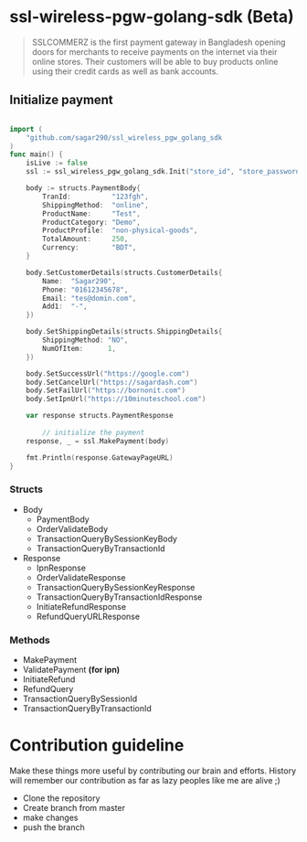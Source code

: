 # ssl-wireless-pgw-golang-sdk (Beta)
> SSLCOMMERZ is the first payment gateway in Bangladesh opening doors for merchants to receive payments on the internet via their online stores. Their customers will be able to buy products online using their credit cards as well as bank accounts.

## Initialize payment

``` go

import (
    "github.com/sagar290/ssl_wireless_pgw_golang_sdk
)
func main() {
    isLive := false
	ssl := ssl_wireless_pgw_golang_sdk.Init("store_id", "store_password", isLive)

	body := structs.PaymentBody{
		TranId:          "123fgh",
		ShippingMethod:  "online",
		ProductName:     "Test",
		ProductCategory: "Demo",
		ProductProfile:  "non-physical-goods",
		TotalAmount:     250,
		Currency:        "BDT",
	}

	body.SetCustomerDetails(structs.CustomerDetails{
		Name:  "Sagar290",
		Phone: "01612345678",
		Email: "tes@domin.com",
		Add1:  "-",
	})

	body.SetShippingDetails(structs.ShippingDetails{
		ShippingMethod: "NO",
		NumOfItem:      1,
	})

	body.SetSuccessUrl("https://google.com")
	body.SetCancelUrl("https://sagardash.com")
	body.SetFailUrl("https://bornonit.com")
	body.SetIpnUrl("https://10minuteschool.com")

	var response structs.PaymentResponse
    
        // initialize the payment
	response, _ = ssl.MakePayment(body)

	fmt.Println(response.GatewayPageURL)
}
```

### Structs
- Body
  - PaymentBody
  - OrderValidateBody
  - TransactionQueryBySessionKeyBody
  - TransactionQueryByTransactionId
- Response
  - IpnResponse
  - OrderValidateResponse
  - TransactionQueryBySessionKeyResponse
  - TransactionQueryByTransactionIdResponse
  - InitiateRefundResponse
  - RefundQueryURLResponse

### Methods
- MakePayment
- ValidatePayment **(for ipn)**
- InitiateRefund
- RefundQuery
- TransactionQueryBySessionId
- TransactionQueryByTransactionId

# Contribution guideline
Make these things more useful by contributing our brain and efforts. History will remember our contribution as far as lazy peoples like me are alive ;)

- Clone the repository
- Create branch from master
- make changes
- push the branch